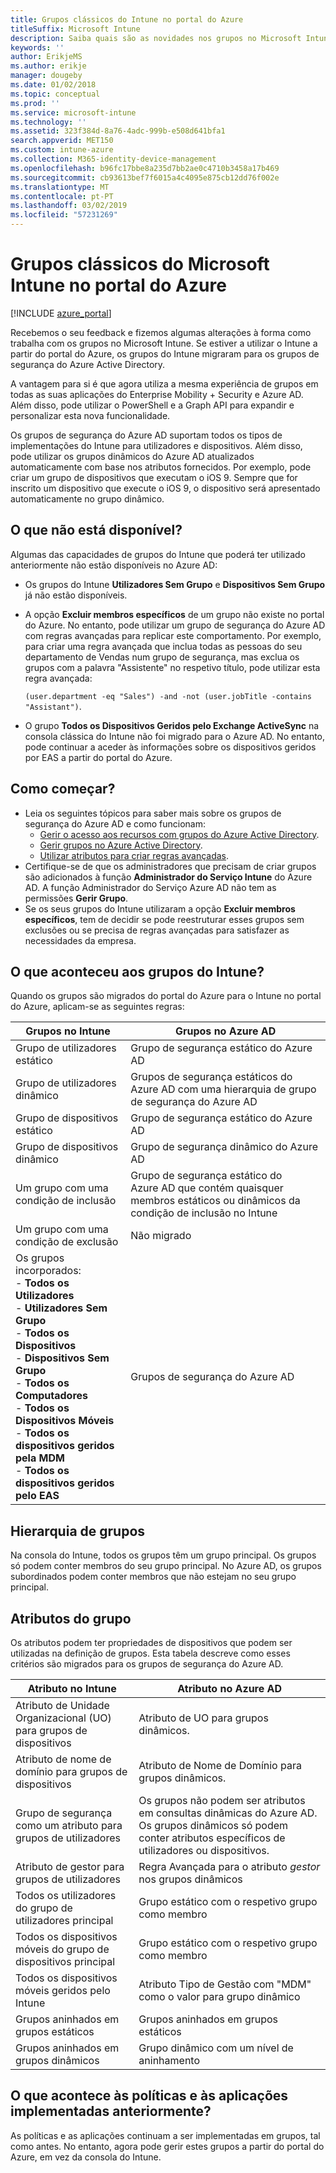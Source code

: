 ```yaml
---
title: Grupos clássicos do Intune no portal do Azure
titleSuffix: Microsoft Intune
description: Saiba quais são as novidades nos grupos no Microsoft Intune no portal do Azure.
keywords: ''
author: ErikjeMS
ms.author: erikje
manager: dougeby
ms.date: 01/02/2018
ms.topic: conceptual
ms.prod: ''
ms.service: microsoft-intune
ms.technology: ''
ms.assetid: 323f384d-8a76-4adc-999b-e508d641bfa1
search.appverid: MET150
ms.custom: intune-azure
ms.collection: M365-identity-device-management
ms.openlocfilehash: b96fc17bbe8a235d7bb2ae0c4710b3458a17b469
ms.sourcegitcommit: cb93613bef7f6015a4c4095e875cb12dd76f002e
ms.translationtype: MT
ms.contentlocale: pt-PT
ms.lasthandoff: 03/02/2019
ms.locfileid: "57231269"
---
```

# <a name="microsoft-intune-classic-groups-in-the-azure-portal"></a>Grupos clássicos do Microsoft Intune no portal do Azure

[!INCLUDE [azure_portal](./includes/azure_portal.md)]

Recebemos o seu feedback e fizemos algumas alterações à forma como trabalha com os grupos no Microsoft Intune.
Se estiver a utilizar o Intune a partir do portal do Azure, os grupos do Intune migraram para os grupos de segurança do Azure Active Directory.

A vantagem para si é que agora utiliza a mesma experiência de grupos em todas as suas aplicações do Enterprise Mobility + Security e Azure AD. Além disso, pode utilizar o PowerShell e a Graph API para expandir e personalizar esta nova funcionalidade.

Os grupos de segurança do Azure AD suportam todos os tipos de implementações do Intune para utilizadores e dispositivos. Além disso, pode utilizar os grupos dinâmicos do Azure AD atualizados automaticamente com base nos atributos fornecidos. Por exemplo, pode criar um grupo de dispositivos que executam o iOS 9. Sempre que for inscrito um dispositivo que execute o iOS 9, o dispositivo será apresentado automaticamente no grupo dinâmico.

## <a name="what-is-not-available"></a>O que não está disponível?

Algumas das capacidades de grupos do Intune que poderá ter utilizado anteriormente não estão disponíveis no Azure AD:

- Os grupos do Intune **Utilizadores Sem Grupo** e **Dispositivos Sem Grupo** já não estão disponíveis.
- A opção **Excluir membros específicos** de um grupo não existe no portal do Azure. No entanto, pode utilizar um grupo de segurança do Azure AD com regras avançadas para replicar este comportamento. Por exemplo, para criar uma regra avançada que inclua todas as pessoas do seu departamento de Vendas num grupo de segurança, mas exclua os grupos com a palavra "Assistente" no respetivo título, pode utilizar esta regra avançada:

  `(user.department -eq "Sales") -and -not (user.jobTitle -contains "Assistant")`.
- O grupo **Todos os Dispositivos Geridos pelo Exchange ActiveSync** na consola clássica do Intune não foi migrado para o Azure AD. No entanto, pode continuar a aceder às informações sobre os dispositivos geridos por EAS a partir do portal do Azure.

## <a name="how-to-get-started"></a>Como começar?

- Leia os seguintes tópicos para saber mais sobre os grupos de segurança do Azure AD e como funcionam:
    -  [Gerir o acesso aos recursos com grupos do Azure Active Directory](https://azure.microsoft.com/documentation/articles/active-directory-manage-groups/).
    -  [Gerir grupos no Azure Active Directory](https://azure.microsoft.com/documentation/articles/active-directory-accessmanagement-manage-groups/).
    -  [Utilizar atributos para criar regras avançadas](https://azure.microsoft.com/documentation/articles/active-directory-accessmanagement-groups-with-advanced-rules/).
-  Certifique-se de que os administradores que precisam de criar grupos são adicionados à função **Administrador do Serviço Intune** do Azure AD. A função Administrador do Serviço Azure AD não tem as permissões **Gerir Grupo**.
-  Se os seus grupos do Intune utilizaram a opção **Excluir membros específicos**, tem de decidir se pode reestruturar esses grupos sem exclusões ou se precisa de regras avançadas para satisfazer as necessidades da empresa.


## <a name="what-happened-to-intune-groups"></a>O que aconteceu aos grupos do Intune?
Quando os grupos são migrados do portal do Azure para o Intune no portal do Azure, aplicam-se as seguintes regras:

| Grupos no Intune|Grupos no Azure AD|
|-----------------------------------------------------------------------|-------------------------------------------------------------|
|Grupo de utilizadores estático|Grupo de segurança estático do Azure AD|
|Grupo de utilizadores dinâmico|Grupos de segurança estáticos do Azure AD com uma hierarquia de grupo de segurança do Azure AD|
|Grupo de dispositivos estático|Grupo de segurança estático do Azure AD|
|Grupo de dispositivos dinâmico|Grupo de segurança dinâmico do Azure AD|
|Um grupo com uma condição de inclusão|Grupo de segurança estático do Azure AD que contém quaisquer membros estáticos ou dinâmicos da condição de inclusão no Intune|
|Um grupo com uma condição de exclusão|Não migrado|
|Os grupos incorporados:<br>- **Todos os Utilizadores**<br>- **Utilizadores Sem Grupo**<br>- **Todos os Dispositivos**<br>- **Dispositivos Sem Grupo**<br>- **Todos os Computadores**<br>- **Todos os Dispositivos Móveis**<br>- **Todos os dispositivos geridos pela MDM**<br>- **Todos os dispositivos geridos pelo EAS**|Grupos de segurança do Azure AD|

## <a name="group-hierarchy"></a>Hierarquia de grupos

Na consola do Intune, todos os grupos têm um grupo principal. Os grupos só podem conter membros do seu grupo principal. No Azure AD, os grupos subordinados podem conter membros que não estejam no seu grupo principal.

## <a name="group-attributes"></a>Atributos do grupo
Os atributos podem ter propriedades de dispositivos que podem ser utilizadas na definição de grupos. Esta tabela descreve como esses critérios são migrados para os grupos de segurança do Azure AD.

| Atributo no Intune|Atributo no Azure AD|
|-----------------------------------------------------------------------|-------------------------------------------------------------|
|Atributo de Unidade Organizacional (UO) para grupos de dispositivos|Atributo de UO para grupos dinâmicos.|
|Atributo de nome de domínio para grupos de dispositivos|Atributo de Nome de Domínio para grupos dinâmicos.|
|Grupo de segurança como um atributo para grupos de utilizadores|Os grupos não podem ser atributos em consultas dinâmicas do Azure AD. Os grupos dinâmicos só podem conter atributos específicos de utilizadores ou dispositivos.|
|Atributo de gestor para grupos de utilizadores|Regra Avançada para o atributo *gestor* nos grupos dinâmicos|
|Todos os utilizadores do grupo de utilizadores principal|Grupo estático com o respetivo grupo como membro|
|Todos os dispositivos móveis do grupo de dispositivos principal|Grupo estático com o respetivo grupo como membro|
|Todos os dispositivos móveis geridos pelo Intune|Atributo Tipo de Gestão com "MDM" como o valor para grupo dinâmico|
|Grupos aninhados em grupos estáticos |Grupos aninhados em grupos estáticos|
|Grupos aninhados em grupos dinâmicos|Grupo dinâmico com um nível de aninhamento|

## <a name="what-happens-to-policies-and-apps-you-previously-deployed"></a>O que acontece às políticas e às aplicações implementadas anteriormente?

As políticas e as aplicações continuam a ser implementadas em grupos, tal como antes. No entanto, agora pode gerir estes grupos a partir do portal do Azure, em vez da consola do Intune.
